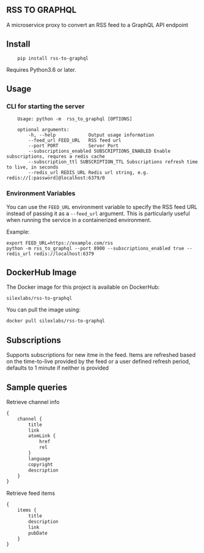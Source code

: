 ## RSS TO GRAPHQL

A microservice proxy to convert an RSS feed to a GraphQL API endpoint

## Install

```shell 
    pip install rss-to-graphql 
```

Requires Python3.6 or later.

## Usage

### CLI for starting the server

```shell
    Usage: python -m  rss_to_graphql [OPTIONS]

    optional arguments:
        -h, --help            Output usage information
        --feed_url FEED_URL   RSS feed url
        --port PORT           Server Port
        --subscriptions_enabled SUBSCRIPTIONS_ENABLED Enable subscriptions, requres a redis cache
        --subscription_ttl SUBSCRIPTION_TTL Subscriptions refresh time to live, in seconds
        --redis_url REDIS_URL Redis url string, e.g. redis://[:password]@localhost:6379/0
```

### Environment Variables

You can use the `FEED_URL` environment variable to specify the RSS feed URL instead of passing it as a `--feed_url` argument. This is particularly useful when running the service in a containerized environment.

Example:

```shell
export FEED_URL=https://example.com/rss
python -m rss_to_graphql --port 8900 --subscriptions_enabled true --redis_url redis://localhost:6379
```

## DockerHub Image

The Docker image for this project is available on DockerHub:

```
silexlabs/rss-to-graphql
```

You can pull the image using:

```bash
docker pull silexlabs/rss-to-graphql
```

## Subscriptions

Supports subscriptions for new itme in the feed. Items are refreshed based on the time-to-live provided by the feed or a user defined refresh period, defaults to 1 minute if neither is provided

## Sample queries

Retrieve channel info

```graphql
{
    channel {
        title
        link
        atomLink {
            href
            rel
        }
        language
        copyright
        description
    }
}
```

Retrieve feed items

```graphql
{
    items {
        title
        description
        link
        pubDate
    }
}
```